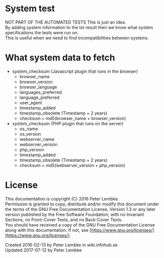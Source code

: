 # System test
NOT PART OF THE AUTOMATED TESTS This is just an idea.  
By adding system information to the tst result then we know what system specifications the tests were run on.  
This is useful when we need to find incompatibilities between systems.  

# What system data to fetch
- system_checksum (Javascript plugin that runs in the browser)
    - browser_name
    - browser_version
    - browser_language
    - languages_preferred
    - language_preferred
    - user_agent
    - timestamp_added
    - timestamp_obsolete (Timestamp + 2 years)
    - checksum = md5(browser_name + browser_version)
- system_checksum (PHP plugin that runs on the server)
    - os_name
    - os_version
    - webserver_name
    - webserver_version
    - php_version
    - timestamp_added
    - timestamp_obsolete (Timestamp + 2 years)
    - checksum = md5(webserver_version + php_version)

# License
This documentation is copyright (C) 2016 Peter Lembke.  
Permission is granted to copy, distribute and/or modify this document under the terms of the GNU Free Documentation License, Version 1.3 or any later version published by the Free Software Foundation; with no Invariant Sections, no Front-Cover Texts, and no Back-Cover Texts.  
You should have received a copy of the GNU Free Documentation License along with this documentation. If not, see [https://www.gnu.org/licenses/](https://www.gnu.org/licenses/).  

Created 2016-02-13 by Peter Lembke in wiki.infohub.se  
Updated 2017-07-12 by Peter Lembke  
